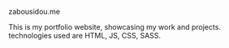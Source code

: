 zabousidou.me

This is my portfolio website, showcasing my work and projects.
technologies used are HTML, JS, CSS, SASS.

